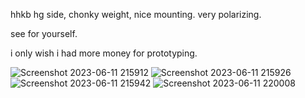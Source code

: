 hhkb hg side, chonky weight, nice mounting. very polarizing.

see for yourself.

i only wish i had more money for prototyping.

![Screenshot 2023-06-11 215912](https://github.com/salaadas/keyboard-files/assets/86865811/f1401ed2-eead-4294-ae71-2f031a47bc29)
![Screenshot 2023-06-11 215926](https://github.com/salaadas/keyboard-files/assets/86865811/3a501b32-7be3-4285-a3c6-951b9df38f9b)
![Screenshot 2023-06-11 215942](https://github.com/salaadas/keyboard-files/assets/86865811/7e131054-90e3-48f1-9b31-6ec535d2d02c)
![Screenshot 2023-06-11 220008](https://github.com/salaadas/keyboard-files/assets/86865811/f668f3eb-8e65-4b45-a919-70ab83edd565)

